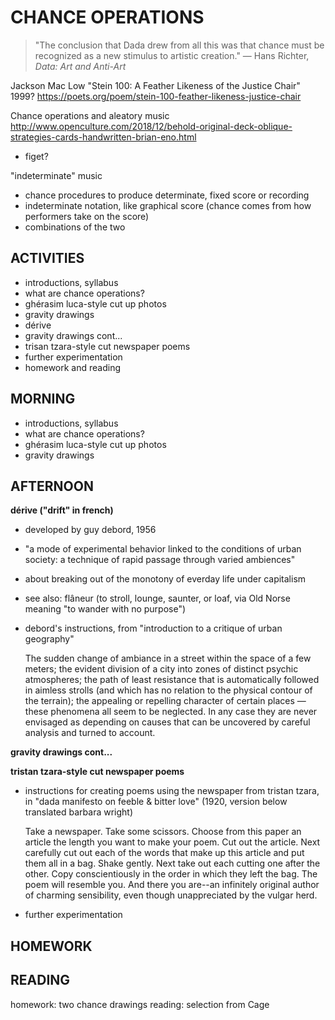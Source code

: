 
# CHANCE OPERATIONS

>"The conclusion that Dada drew from all this was that chance must be recognized as a new stimulus to artistic creation." — Hans Richter, *Data: Art and Anti-Art*



Jackson Mac Low
"Stein 100: A Feather Likeness of the Justice Chair"
1999?
https://poets.org/poem/stein-100-feather-likeness-justice-chair

Chance operations and aleatory music
http://www.openculture.com/2018/12/behold-original-deck-oblique-strategies-cards-handwritten-brian-eno.html


- figet?

"indeterminate" music
- chance procedures to produce determinate, fixed score or recording
- indeterminate notation, like graphical score (chance comes from how
  performers take on the score)
- combinations of the two

## ACTIVITIES  
- introductions, syllabus  
- what are chance operations?  
- ghérasim luca-style cut up photos  
- gravity drawings  
- dérive  
- gravity drawings cont...  
- trisan tzara-style cut newspaper poems  
- further experimentation  
- homework and reading  

## MORNING	
- introductions, syllabus  
- what are chance operations?  
- ghérasim luca-style cut up photos  
- gravity drawings  

## AFTERNOON
**dérive ("drift" in french)**  
- developed by guy debord, 1956  
- "a mode of experimental behavior linked to the conditions of urban society: a technique of rapid passage through varied ambiences"  
- about breaking out of the monotony of everday life under capitalism  
- see also: flâneur (to stroll, lounge, saunter, or loaf, via Old Norse meaning "to wander with no purpose")  
- debord's instructions, from "introduction to a critique of urban geography"  

    The sudden change of ambiance in a street within the space of a few meters; the evident division of a city into zones of distinct psychic atmospheres; the path of least resistance that is automatically followed in aimless strolls (and which has no relation to the physical contour of the terrain); the appealing or repelling character of certain places — these phenomena all seem to be neglected. In any case they are never envisaged as depending on causes that can be uncovered by careful analysis and turned to account.

**gravity drawings cont...**

**tristan tzara-style cut newspaper poems**  
- instructions for creating poems using the newspaper from tristan tzara, in "dada manifesto on feeble & bitter love" (1920, version below translated barbara wright)  
	
    Take a newspaper.
    Take some scissors.
    Choose from this paper an article the length you want to
        make your poem.
    Cut out the article.
    Next carefully cut out each of the words that make up
        this article and put them all in a bag.
    Shake gently.
    Next take out each cutting one after the other.
    Copy conscientiously in the order in which they left the
        bag.
    The poem will resemble you.
    And there you are--an infinitely original author of
    charming sensibility, even though unappreciated by
        the vulgar herd.

- further experimentation

## HOMEWORK

## READING  

homework: two chance drawings
reading: selection from Cage


